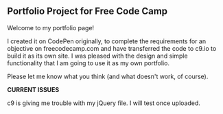 Portfolio Project for Free Code Camp
---------------------------------

Welcome to my portfolio page!

I created it on CodePen originally, to complete the requirements for an objective on freecodecamp.com and have transferred the code to c9.io to build it as its own site. I was pleased with the design and simple functionality that I am going to use it as my own portfolio.

Please let me know what you think (and what doesn't work, of course).

**CURRENT ISSUES**

c9 is giving me trouble with my jQuery file. I will test once uploaded.


